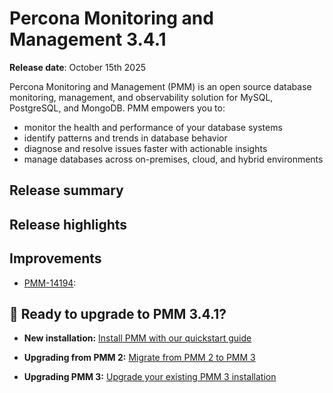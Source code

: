 # Percona Monitoring and Management 3.4.1

**Release date**:  October 15th 2025

Percona Monitoring and Management (PMM) is an open source database monitoring, management, and observability solution for MySQL, PostgreSQL, and MongoDB. PMM empowers you to: 

- monitor the health and performance of your database systems
- identify patterns and trends in database behavior
- diagnose and resolve issues faster with actionable insights
- manage databases across on-premises, cloud, and hybrid environments

## Release summary


## Release highlights

### 



## Improvements

- [PMM-14194](https://perconadev.atlassian.net/browse/PMM-14194):


## 🚀 Ready to upgrade to PMM 3.4.1?

- **New installation:** [Install PMM with our quickstart guide](../quickstart/quickstart.md)

- **Upgrading from PMM 2:** [Migrate from PMM 2 to PMM 3](../pmm-upgrade/migrating_from_pmm_2.md)

- **Upgrading PMM 3:** [Upgrade your existing PMM 3 installation](../pmm-upgrade/index.md)
